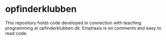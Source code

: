 # opfinderklubben

This repository holds code developed in connection with teaching programming at opfinderklubben.dk.
Emphasis is on comments and easy to read code.
